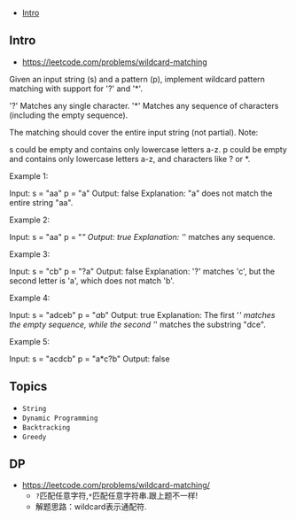 - [Intro](#intro)

## Intro

- https://leetcode.com/problems/wildcard-matching

Given an input string (s) and a pattern (p), implement wildcard pattern matching with support for '?' and '*'.

'?' Matches any single character.
'*' Matches any sequence of characters (including the empty sequence).

The matching should cover the entire input string (not partial).
Note:

s could be empty and contains only lowercase letters a-z.
p could be empty and contains only lowercase letters a-z, and characters like ? or *.

Example 1:

Input:
s = "aa"
p = "a"
Output: false
Explanation: "a" does not match the entire string "aa".

Example 2:

Input:
s = "aa"
p = "*"
Output: true
Explanation: '*' matches any sequence.

Example 3:

Input:
s = "cb"
p = "?a"
Output: false
Explanation: '?' matches 'c', but the second letter is 'a', which does not match 'b'.

Example 4:

Input:
s = "adceb"
p = "*a*b"
Output: true
Explanation: The first '*' matches the empty sequence, while the second '*' matches the substring "dce".

Example 5:

Input:
s = "acdcb"
p = "a*c?b"
Output: false






## Topics

- `String`
- `Dynamic Programming`
- `Backtracking`
- `Greedy`


## DP

- https://leetcode.com/problems/wildcard-matching/
  - `?`匹配任意字符,`*`匹配任意字符串.跟上题不一样!
  - 解题思路：wildcard表示通配符.

